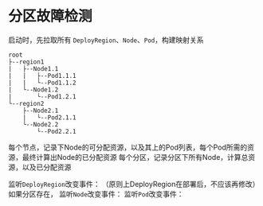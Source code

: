 # 分区故障检测

启动时，先拉取所有 `DeployRegion`、`Node`、`Pod`，构建映射关系
```TEXT
root
├--region1
|   ├--Node1.1
|   |   ├--Pod1.1.1
|   |   └--Pod1.1.2
|   └--Node1.2
|       └--Pod1.2.1
└--region2
    ├--Node2.1
    |   └--Pod2.1.1
    └--Node2.2
        └--Pod2.2.1
```

每个节点，记录下Node的可分配资源，以及其上的Pod列表，每个Pod所需的资源，最终计算出Node的已分配资源
每个分区，记录分区下所有Node，计算总资源，以及已分配资源


监听`DeployRegion`改变事件：  （原则上DeployRegion在部署后，不应该再修改）如果分区存在，
监听`Node`改变事件：
监听`Pod`改变事件：
